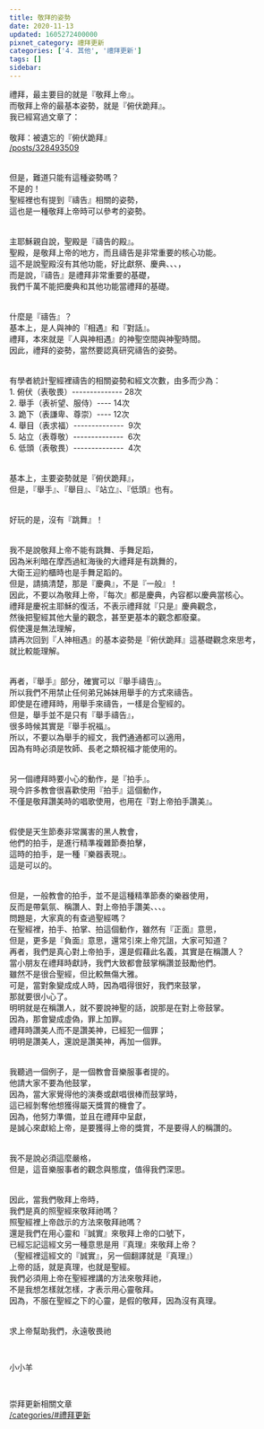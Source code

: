 ```yaml
---
title: 敬拜的姿勢
date: 2020-11-13
updated: 1605272400000
pixnet_category: 禮拜更新
categories: ['4. 其他', '禮拜更新']
tags: []
sidebar: 
---
```


<div>禮拜，最主要目的就是『敬拜上帝』。</div>
<div>而敬拜上帝的最基本姿勢，就是『俯伏跪拜』。</div>
<div>我已經寫過文章了：</div>
<div> </div>
<div>敬拜：被遺忘的『俯伏跪拜』</div>
<div><a href="/posts/328493509" target="_blank">/posts/328493509</a></div>
<div> </div>
<div> </div>
<div>但是，難道只能有這種姿勢嗎？</div>
<div>不是的！</div>
<div>聖經裡也有提到『禱告』相關的姿勢，</div>
<div>這也是一種敬拜上帝時可以參考的姿勢。</div>
<div> </div>
<div> </div>
<div>主耶穌親自說，聖殿是『禱告的殿』。</div>
<div>聖殿，是敬拜上帝的地方，而且禱告是非常重要的核心功能。</div>
<div>這不是說聖殿沒有其他功能，好比獻祭、慶典、、、，</div>
<div>而是說，『禱告』是禮拜非常重要的基礎，</div>
<div>我們千萬不能把慶典和其他功能當禮拜的基礎。</div>
<div> </div>
<div> </div>
<div>什麼是『禱告』？</div>
<div>基本上，是人與神的『相遇』和『對話』。</div>
<div>禮拜，本來就是『人與神相遇』的神聖空間與神聖時間。</div>
<div>因此，禮拜的姿勢，當然要認真研究禱告的姿勢。</div>
<div> </div>
<div> </div>
<div>有學者統計聖經裡禱告的相關姿勢和經文次數，由多而少為：</div>
<div>1.<span style="white-space:pre"> </span>俯伏（表敬畏）-------------- 28次</div>
<div>2.<span style="white-space:pre"> </span>舉手（表祈望、服侍）---- 14次</div>
<div>3.<span style="white-space:pre"> </span>跪下（表謙卑、尊崇）---- 12次</div>
<div>4.<span style="white-space:pre"> </span>舉目（表求福）--------------  9次</div>
<div>5.<span style="white-space:pre"> </span>站立（表尊敬）--------------  6次</div>
<div>6.<span style="white-space:pre"> </span>低頭（表敬畏）--------------  4次</div>
<div> </div>
<div> </div>
<div>基本上，主要姿勢就是『俯伏跪拜』，</div>
<div>但是，『舉手』、『舉目』、『站立』、『低頭』也有。</div>
<div> </div>
<div> </div>
<div>好玩的是，沒有『跳舞』！</div>
<div> </div>
<div> </div>
<div>我不是說敬拜上帝不能有跳舞、手舞足蹈，</div>
<div>因為米利暗在摩西過紅海後的大禮拜是有跳舞的，</div>
<div>大衛王迎約櫃時也是手舞足蹈的。</div>
<div>但是，請搞清楚，那是『慶典』，不是『一般』！</div>
<div>因此，不要以為敬拜上帝，『每次』都是慶典，內容都以慶典當核心。</div>
<div>禮拜是慶祝主耶穌的復活，不表示禮拜就『只是』慶典觀念，</div>
<div>然後把聖經其他大量的觀念，甚至更基本的觀念都廢棄。</div>
<div>假使還是無法理解，</div>
<div>請再次回到『人神相遇』的基本姿勢是『俯伏跪拜』這基礎觀念來思考，</div>
<div>就比較能理解。</div>
<div> </div>
<div> </div>
<div>再者，『舉手』部分，確實可以『舉手禱告』。</div>
<div>所以我們不用禁止任何弟兄姊妹用舉手的方式來禱告。</div>
<div>即使是在禮拜時，用舉手來禱告，一樣是合聖經的。</div>
<div>但是，舉手並不是只有『舉手禱告』，</div>
<div>很多時候其實是『舉手祝福』。</div>
<div>所以，不要以為舉手的經文，我們通通都可以適用，</div>
<div>因為有時必須是牧師、長老之類祝福才能使用的。</div>
<div> </div>
<div> </div>
<div>另一個禮拜時要小心的動作，是『拍手』。</div>
<div>現今許多教會很喜歡使用『拍手』這個動作，</div>
<div>不僅是敬拜讚美時的唱歌使用，也用在『對上帝拍手讚美』。</div>
<div> </div>
<div> </div>
<div>假使是天生節奏非常厲害的黑人教會，</div>
<div>他們的拍手，是進行精準複雜節奏拍擊，</div>
<div>這時的拍手，是一種『樂器表現』。</div>
<div>這是可以的。</div>
<div> </div>
<div> </div>
<div>但是，一般教會的拍手，並不是這種精準節奏的樂器使用，</div>
<div>反而是帶氣氛、稱讚人、對上帝拍手讚美、、、。</div>
<div>問題是，大家真的有查過聖經嗎？</div>
<div>在聖經裡，拍手、拍掌、拍這個動作，雖然有『正面』意思，</div>
<div>但是，更多是『負面』意思，還常引來上帝咒詛，大家可知道？</div>
<div>再者，我們是真心對上帝拍手，還是假藉此名義，其實是在稱讚人？</div>
<div>當小朋友在禮拜時獻詩，我們大致都會鼓掌稱讚並鼓勵他們。</div>
<div>雖然不是很合聖經，但比較無傷大雅。</div>
<div>可是，當對象變成成人時，因為唱得很好，我們來鼓掌，</div>
<div>那就要很小心了。</div>
<div>明明就是在稱讚人，就不要說神聖的話，說那是在對上帝鼓掌。</div>
<div>因為，那會變成虛偽，罪上加罪。</div>
<div>禮拜時讚美人而不是讚美神，已經犯一個罪；</div>
<div>明明是讚美人，還說是讚美神，再加一個罪。</div>
<div> </div>
<div> </div>
<div>我聽過一個例子，是一個教會音樂服事者提的。</div>
<div>他請大家不要為他鼓掌，</div>
<div>因為，當大家覺得他的演奏或獻唱很棒而鼓掌時，</div>
<div>這已經剝奪他想獲得屬天獎賞的機會了。</div>
<div>因為，他努力準備，並且在禮拜中呈獻，</div>
<div>是誠心來獻給上帝，是要獲得上帝的獎賞，不是要得人的稱讚的。</div>
<div> </div>
<div> </div>
<div>我不是說必須這麼嚴格，</div>
<div>但是，這音樂服事者的觀念與態度，值得我們深思。</div>
<div> </div>
<div> </div>
<div>因此，當我們敬拜上帝時，</div>
<div>我們是真的照聖經來敬拜祂嗎？</div>
<div>照聖經裡上帝啟示的方法來敬拜祂嗎？</div>
<div>還是我們在用心靈和『誠實』來敬拜上帝的口號下，</div>
<div>已經忘記這經文另一種意思是用『真理』來敬拜上帝？</div>
<div>（聖經裡這經文的『誠實』，另一個翻譯就是『真理』）</div>
<div>上帝的話，就是真理，也就是聖經。</div>
<div>我們必須用上帝在聖經裡講的方法來敬拜祂，</div>
<div>不是我想怎樣就怎樣，才表示用心靈敬拜。</div>
<div>因為，不服在聖經之下的心靈，是假的敬拜，因為沒有真理。</div>
<div> </div>
<div> </div>
<div>求上帝幫助我們，永遠敬畏祂</div>
<p> </p>
<p>小小羊</p>
<p> </p>
<p>崇拜更新相關文章<br/>
<a href="/categories/#禮拜更新" target="_blank">/categories/#禮拜更新</a></p>
<p> </p>
